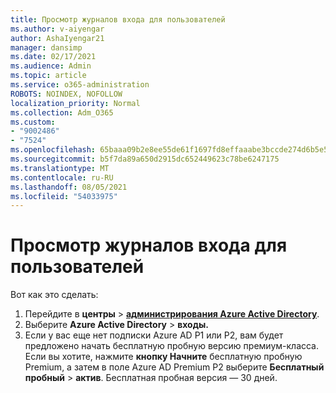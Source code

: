 ```yaml
---
title: Просмотр журналов входа для пользователей
ms.author: v-aiyengar
author: AshaIyengar21
manager: dansimp
ms.date: 02/17/2021
ms.audience: Admin
ms.topic: article
ms.service: o365-administration
ROBOTS: NOINDEX, NOFOLLOW
localization_priority: Normal
ms.collection: Adm_O365
ms.custom:
- "9002486"
- "7524"
ms.openlocfilehash: 65baaa09b2e8ee55de61f1697fd8effaaabe3bccde274d6b5e5ab2382bdca8c8
ms.sourcegitcommit: b5f7da89a650d2915dc652449623c78be6247175
ms.translationtype: MT
ms.contentlocale: ru-RU
ms.lasthandoff: 08/05/2021
ms.locfileid: "54033975"
---
```

# <a name="review-sign-in-logs-for-users"></a>Просмотр журналов входа для пользователей

Вот как это сделать:

1. Перейдите в **центры**  >  **[администрирования Azure Active Directory](https://go.microsoft.com/fwlink/p/?linkid=2067268)**.
1. Выберите **Azure Active Directory**  >  **входы.**
1. Если у вас еще нет подписки Azure AD P1 или P2, вам будет предложено начать бесплатную пробную версию премиум-класса. Если вы хотите, нажмите **кнопку Начните** бесплатную пробную Premium, а затем в поле Azure AD Premium P2 выберите **Бесплатный пробный**  >  **актив**. Бесплатная пробная версия — 30 дней.
